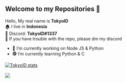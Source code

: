 ## Welcome to my Repositories 👋

Hello, My real name is **TokyoID**
<br/>🏠 I live in **Indonesia**
<br/>👤 Discord: **TokyoID#1337**
<br/>📂 If you have trouble with the repo, please dm my discord
<br/>
 - 👷 I’m currently working on Node JS & Python 
 - 🕵️ I’m currently learning Python & C
 
 <a href="https://github.com/Dropout1337">
  <img align="center" src="https://github-readme-stats.vercel.app/api?username=TokyoID17&show_icons=true&include_all_commits=true&show_icons=true&title_color=fff&icon_color=79ff97&text_color=9f9f9f&bg_color=151515" alt="TokyoID stats" />
</a>
<br><br>
<a href="https://github.com/TokyoID?tab=repositories">
  <img align="center" src="https://github-readme-stats.vercel.app/api/top-langs/?username=TokyoID&layout=compact&show_icons=true&title_color=fff&icon_color=79ff97&text_color=9f9f9f&bg_color=151515" />
</a>
<br>
<br>
